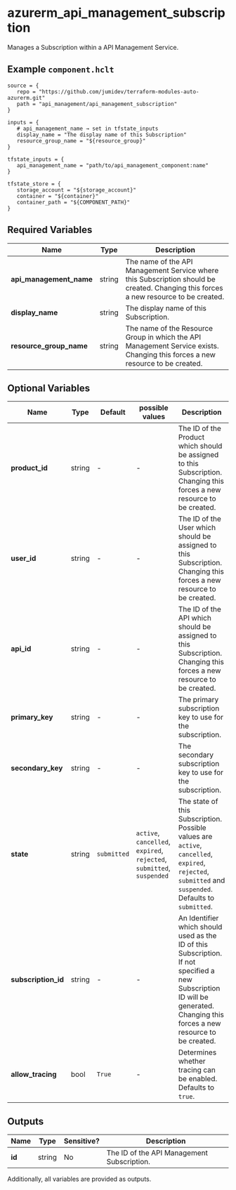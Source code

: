 # azurerm_api_management_subscription

Manages a Subscription within a API Management Service.

## Example `component.hclt`

```hcl
source = {
   repo = "https://github.com/jumidev/terraform-modules-auto-azurerm.git"   
   path = "api_management/api_management_subscription"   
}

inputs = {
   # api_management_name → set in tfstate_inputs
   display_name = "The display name of this Subscription"   
   resource_group_name = "${resource_group}"   
}

tfstate_inputs = {
   api_management_name = "path/to/api_management_component:name"   
}

tfstate_store = {
   storage_account = "${storage_account}"   
   container = "${container}"   
   container_path = "${COMPONENT_PATH}"   
}

```

## Required Variables

| Name | Type |  Description |
| ---- | --------- |  ----------- |
| **api_management_name** | string |  The name of the API Management Service where this Subscription should be created. Changing this forces a new resource to be created. | 
| **display_name** | string |  The display name of this Subscription. | 
| **resource_group_name** | string |  The name of the Resource Group in which the API Management Service exists. Changing this forces a new resource to be created. | 

## Optional Variables

| Name | Type |  Default  |  possible values |  Description |
| ---- | --------- |  ----------- | ----------- | ----------- |
| **product_id** | string |  -  |  -  |  The ID of the Product which should be assigned to this Subscription. Changing this forces a new resource to be created. | 
| **user_id** | string |  -  |  -  |  The ID of the User which should be assigned to this Subscription. Changing this forces a new resource to be created. | 
| **api_id** | string |  -  |  -  |  The ID of the API which should be assigned to this Subscription. Changing this forces a new resource to be created. | 
| **primary_key** | string |  -  |  -  |  The primary subscription key to use for the subscription. | 
| **secondary_key** | string |  -  |  -  |  The secondary subscription key to use for the subscription. | 
| **state** | string |  `submitted`  |  `active`, `cancelled`, `expired`, `rejected`, `submitted`, `suspended`  |  The state of this Subscription. Possible values are `active`, `cancelled`, `expired`, `rejected`, `submitted` and `suspended`. Defaults to `submitted`. | 
| **subscription_id** | string |  -  |  -  |  An Identifier which should used as the ID of this Subscription. If not specified a new Subscription ID will be generated. Changing this forces a new resource to be created. | 
| **allow_tracing** | bool |  `True`  |  -  |  Determines whether tracing can be enabled. Defaults to `true`. | 



## Outputs

| Name | Type | Sensitive? | Description |
| ---- | ---- | --------- | --------- |
| **id** | string | No  | The ID of the API Management Subscription. | 

Additionally, all variables are provided as outputs.
